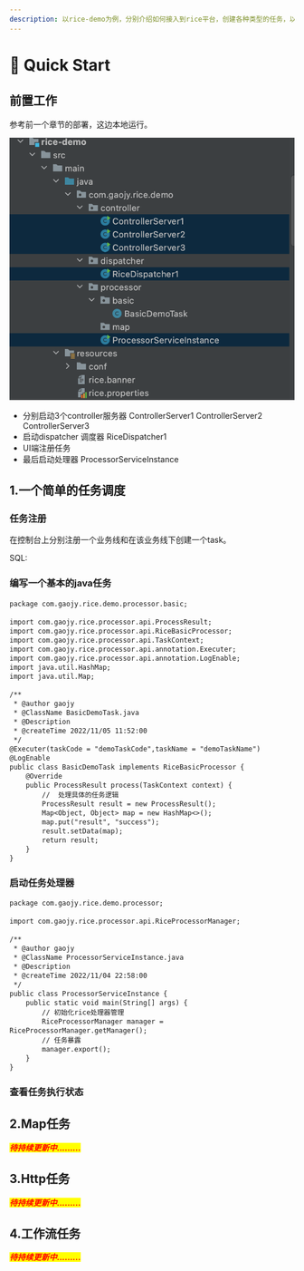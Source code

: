 ```yaml
---
description: 以rice-demo为例，分别介绍如何接入到rice平台，创建各种类型的任务，以及任务如何被调度。
---
```


# 🎉 Quick Start

## 前置工作

参考前一个章节的部署，这边本地运行。

![](<.gitbook/assets/image (7).png>)

* 分别启动3个controller服务器  ControllerServer1   ControllerServer2   ControllerServer3
* 启动dispatcher 调度器   RiceDispatcher1
* UI端注册任务          &#x20;
* 最后启动处理器      ProcessorServiceInstance

## 1.一个简单的任务调度

### 任务注册

在控制台上分别注册一个业务线和在该业务线下创建一个task。

SQL:

### 编写一个基本的java任务

```
package com.gaojy.rice.demo.processor.basic;

import com.gaojy.rice.processor.api.ProcessResult;
import com.gaojy.rice.processor.api.RiceBasicProcessor;
import com.gaojy.rice.processor.api.TaskContext;
import com.gaojy.rice.processor.api.annotation.Executer;
import com.gaojy.rice.processor.api.annotation.LogEnable;
import java.util.HashMap;
import java.util.Map;

/**
 * @author gaojy
 * @ClassName BasicDemoTask.java
 * @Description
 * @createTime 2022/11/05 11:52:00
 */
@Executer(taskCode = "demoTaskCode",taskName = "demoTaskName")
@LogEnable
public class BasicDemoTask implements RiceBasicProcessor {
    @Override
    public ProcessResult process(TaskContext context) {
        //  处理具体的任务逻辑
        ProcessResult result = new ProcessResult();
        Map<Object, Object> map = new HashMap<>();
        map.put("result", "success");
        result.setData(map);
        return result;
    }
}

```

### 启动任务处理器

```
package com.gaojy.rice.demo.processor;

import com.gaojy.rice.processor.api.RiceProcessorManager;

/**
 * @author gaojy
 * @ClassName ProcessorServiceInstance.java
 * @Description
 * @createTime 2022/11/04 22:58:00
 */
public class ProcessorServiceInstance {
    public static void main(String[] args) {
        // 初始化rice处理器管理
        RiceProcessorManager manager = RiceProcessorManager.getManager();
        // 任务暴露
        manager.export();
    }
}

```

### 查看任务执行状态

## 2.Map任务

_<mark style="color:red;">**待持续更新中.........**</mark>_

## 3.Http任务

_<mark style="color:red;">**待持续更新中.........**</mark>_

## 4.工作流任务

_<mark style="color:red;">**待持续更新中.........**</mark>_
